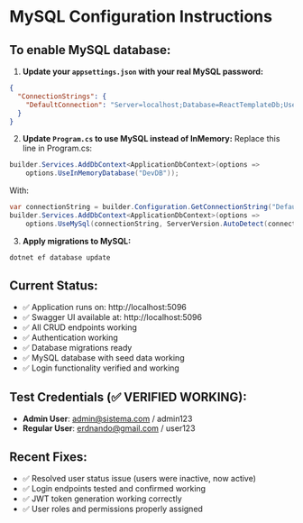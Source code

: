 # MySQL Configuration Instructions

## To enable MySQL database:

1. **Update your `appsettings.json` with your real MySQL password:**
```json
{
  "ConnectionStrings": {
    "DefaultConnection": "Server=localhost;Database=ReactTemplateDb;User=root;Password=YOUR_REAL_PASSWORD;"
  }
}
```

2. **Update `Program.cs` to use MySQL instead of InMemory:**
Replace this line in Program.cs:
```csharp
builder.Services.AddDbContext<ApplicationDbContext>(options =>
    options.UseInMemoryDatabase("DevDB"));
```

With:
```csharp
var connectionString = builder.Configuration.GetConnectionString("DefaultConnection");
builder.Services.AddDbContext<ApplicationDbContext>(options =>
    options.UseMySql(connectionString, ServerVersion.AutoDetect(connectionString!)));
```

3. **Apply migrations to MySQL:**
```bash
dotnet ef database update
```

## Current Status:
- ✅ Application runs on: http://localhost:5096
- ✅ Swagger UI available at: http://localhost:5096
- ✅ All CRUD endpoints working
- ✅ Authentication working
- ✅ Database migrations ready
- ✅ MySQL database with seed data working
- ✅ Login functionality verified and working

## Test Credentials (✅ VERIFIED WORKING):
- **Admin User**: admin@sistema.com / admin123
- **Regular User**: erdnando@gmail.com / user123

## Recent Fixes:
- ✅ Resolved user status issue (users were inactive, now active)
- ✅ Login endpoints tested and confirmed working
- ✅ JWT token generation working correctly
- ✅ User roles and permissions properly assigned